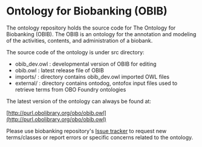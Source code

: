 Ontology for Biobanking (OBIB)
==========

The ontology repository holds the source code for The Ontology for Biobanking (OBIB). The OBIB is an ontology for the annotation and modeling of the activities, contents, and administration of a biobank. 

The source code of the ontology is under src directory:
   * obib_dev.owl : developmental version of OBIB for editing
   * obib.owl : latest release file of OBIB
   * imports/ : directory contains obib_dev.owl imported OWL files
   * external/ : directory contains ontodog, ontofox input files used to retrieve terms from OBO Foundry ontologies

The latest version of the ontology can always be found at:
    
   [http://purl.obolibrary.org/obo/obib.owl](http://purl.obolibrary.org/obo/obib.owl)

Please use biobanking repository's [Issue tracker](https://github.com/biobanking/biobanking/issues) to request new terms/classes or report errors or specific concerns related to the ontology.
